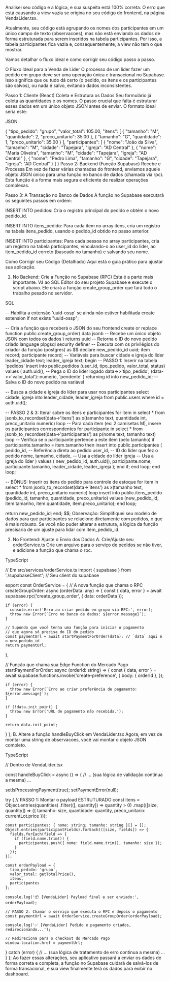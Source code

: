 Analisei seu código e a lógica, e sua suspeita está 100% correta. O erro que está causando a view vazia se origina no seu código do frontend, na página VendaLider.tsx.

Atualmente, seu código está agrupando os nomes dos participantes em um único campo de texto (observacoes), mas não está enviando os dados de forma estruturada para serem inseridos na tabela participantes. Por isso, a tabela participantes fica vazia e, consequentemente, a view não tem o que mostrar.

Vamos detalhar o fluxo ideal e como corrigir seu código passo a passo.

O Fluxo Ideal para a Venda de Líder
O processo de um líder fazer um pedido em grupo deve ser uma operação única e transacional no Supabase. Isso significa que ou tudo dá certo (o pedido, os itens e os participantes são salvos), ou nada é salvo, evitando dados inconsistentes.

Passo 1: Cliente (React) Coleta e Estrutura os Dados
Seu formulário já coleta as quantidades e os nomes. O passo crucial que falta é estruturar esses dados em um único objeto JSON antes de enviar. O formato ideal seria este:

JSON

{
  "tipo_pedido": "grupo",
  "valor_total": 105.00,
  "itens": [
    { "tamanho": "M", "quantidade": 2, "preco_unitario": 35.00 },
    { "tamanho": "G", "quantidade": 1, "preco_unitario": 35.00 }
  ],
  "participantes": [
    { "nome": "João da Silva", "tamanho": "M", "cidade": "Tapejara", "igreja": "AD Central" },
    { "nome": "Maria Oliveira", "tamanho": "M", "cidade": "Tapejara", "igreja": "AD Central" },
    { "nome": "Pedro Lima", "tamanho": "G", "cidade": "Tapejara", "igreja": "AD Central" }
  ]
}
Passo 2: Backend (Função Supabase) Recebe e Processa
Em vez de fazer várias chamadas do frontend, enviamos aquele objeto JSON único para uma função no banco de dados (chamada via rpc). Esta função é a forma mais segura e eficiente de realizar operações complexas.

Passo 3: A Transação no Banco de Dados
A função no Supabase executará os seguintes passos em ordem:

INSERT INTO pedidos: Cria o registro principal do pedido e obtém o novo pedido_id.

INSERT INTO itens_pedido: Para cada item no array itens, cria um registro na tabela itens_pedido, usando o pedido_id obtido no passo anterior.

INSERT INTO participantes: Para cada pessoa no array participantes, cria um registro na tabela participantes, vinculando-o ao user_id do líder, ao item_pedido_id correto (baseado no tamanho) e salvando seu nome.

Como Corrigir seu Código (Detalhado)
Aqui está o guia prático para ajustar sua aplicação.

1. No Backend: Crie a Função no Supabase (RPC)
Esta é a parte mais importante. Vá ao SQL Editor do seu projeto Supabase e execute o script abaixo. Ele criará a função create_group_order que fará todo o trabalho pesado no servidor.

SQL

-- Habilita a extensão 'uuid-ossp' se ainda não estiver habilitada
create extension if not exists "uuid-ossp";

-- Cria a função que receberá o JSON do seu frontend
create or replace function public.create_group_order(
  data jsonb -- Recebe um único objeto JSON com todos os dados
)
returns uuid -- Retorna o ID do novo pedido criado
language plpgsql
security definer -- Executa com os privilégios do criador da função (postgres)
as $$
declare
  new_pedido_id uuid;
  item record;
  participante record;
  -- Variáveis para buscar cidade e igreja do líder
  leader_cidade text;
  leader_igreja text;
begin
  -- PASSO 1: Inserir na tabela 'pedidos'
  insert into public.pedidos (user_id, tipo_pedido, valor_total, status)
  values (
    auth.uid(), -- Pega o ID do líder logado
    data->>'tipo_pedido',
    (data->>'valor_total')::numeric,
    'pendente'
  ) returning id into new_pedido_id; -- Salva o ID do novo pedido na variável

  -- Busca a cidade e igreja do líder para usar nos participantes
  select cidade, igreja into leader_cidade, leader_igreja
  from public.users
  where id = auth.uid();

  -- PASSO 2 & 3: Iterar sobre os itens e participantes
  for item in select * from jsonb_to_recordset(data->'itens') as x(tamanho text, quantidade int, preco_unitario numeric)
  loop
    -- Para cada item (ex: 2 camisetas M), insere os participantes correspondentes
    for participante in select * from jsonb_to_recordset(data->'participantes') as p(nome text, tamanho text)
    loop
      -- Verifica se o participante pertence a este item (pelo tamanho)
      if participante.tamanho = item.tamanho then
        insert into public.participantes (
          pedido_id, -- Referência direta ao pedido
          user_id,   -- ID do líder que fez o pedido
          nome,
          tamanho,
          cidade,    -- Usa a cidade do líder
          igreja     -- Usa a igreja do líder
        )
        values (
          new_pedido_id,
          auth.uid(),
          participante.nome,
          participante.tamanho,
          leader_cidade,
          leader_igreja
        );
      end if;
    end loop;
  end loop;

  -- BÔNUS: Inserir os itens do pedido para controle de estoque
  for item in select * from jsonb_to_recordset(data->'itens') as x(tamanho text, quantidade int, preco_unitario numeric)
  loop
      insert into public.itens_pedido (pedido_id, tamanho, quantidade, preco_unitario)
      values (new_pedido_id, item.tamanho, item.quantidade, item.preco_unitario);
  end loop;

  return new_pedido_id;
end;
$$;
Observação: Simplifiquei seu modelo de dados para que participantes se relacione diretamente com pedidos, o que é mais robusto. Se você não puder alterar a estrutura, a lógica da função precisaria de um ajuste para lidar com item_pedido_id.

2. No Frontend: Ajuste o Envio dos Dados
A. Crie/Ajuste seu orderService.ts
Crie um arquivo para o serviço de pedidos se não tiver, e adicione a função que chama o rpc.

TypeScript

// Em src/services/orderService.ts
import { supabase } from './supabaseClient'; // Seu client do supabase

export const OrderService = {
  // A nova função que chama o RPC
  createGroupOrder: async (orderData: any) => {
    const { data, error } = await supabase.rpc('create_group_order', { data: orderData });

    if (error) {
      console.error('Erro ao criar pedido em grupo via RPC:', error);
      throw new Error(`Erro no banco de dados: ${error.message}`);
    }
    
    // Supondo que você tenha uma função para iniciar o pagamento
    // que agora só precisa do ID do pedido
    const paymentUrl = await startPaymentForOrder(data); // `data` aqui é o new_pedido_id
    return paymentUrl;
  },
  
  // Função que chama sua Edge Function do Mercado Pago
  startPaymentForOrder: async (orderId: string) => {
    const { data, error } = await supabase.functions.invoke('create-preference', {
      body: { orderId },
    });

    if (error) {
      throw new Error(`Erro ao criar preferência de pagamento: ${error.message}`);
    }
    
    if (!data.init_point) {
      throw new Error('URL de pagamento não recebida.');
    }
    
    return data.init_point;
  }
};
B. Altere a função handleBuyClick em VendaLider.tsx
Agora, em vez de montar uma string de observacoes, você vai montar o objeto JSON completo.

TypeScript

// Dentro de VendaLider.tsx

const handleBuyClick = async () => {
  // ... (sua lógica de validação continua a mesma) ...

  setIsProcessingPayment(true);
  setPaymentError(null);

  try {
    // PASSO 1: Montar o payload ESTRUTURADO
    const itens = Object.entries(quantities)
      .filter(([, quantity]) => quantity > 0)
      .map(([size, quantity]) => ({
        tamanho: size,
        quantidade: quantity,
        preco_unitario: currentLot.price
      }));
      
    const participantes: { nome: string; tamanho: string }[] = [];
    Object.entries(participantFields).forEach(([size, fields]) => {
      fields.forEach(field => {
        if (field.name.trim()) {
          participantes.push({ nome: field.name.trim(), tamanho: size });
        }
      });
    });

    const orderPayload = {
      tipo_pedido: 'grupo',
      valor_total: getTotalPrice(),
      itens,
      participantes
    };

    console.log('📦 [VendaLider] Payload final a ser enviado:', orderPayload);
    
    // PASSO 2: Chamar o serviço que executa o RPC e depois o pagamento
    const paymentUrl = await OrderService.createGroupOrder(orderPayload);
    
    console.log('✅ [VendaLider] Pedido e pagamento criados, redirecionando...');
    
    // Redireciona para o checkout do Mercado Pago
    window.location.href = paymentUrl;

  } catch (error) {
    // ... (sua lógica de tratamento de erro continua a mesma) ...
  }
};
Ao fazer essas alterações, seu aplicativo passará a enviar os dados de forma correta e completa, a função no Supabase cuidará de salvá-los de forma transacional, e sua view finalmente terá os dados para exibir no dashboard.
